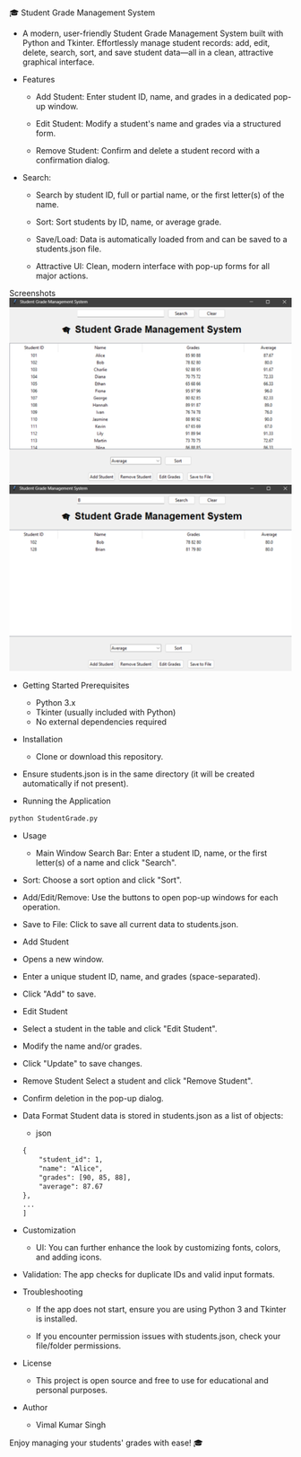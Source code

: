 🎓 Student Grade Management System
- A modern, user-friendly Student Grade Management System built with Python and Tkinter. Effortlessly manage student records: add, edit, delete, search, sort, and save student data—all in a clean, attractive graphical interface.
- Features
    - Add Student: Enter student ID, name, and grades in a dedicated pop-up window.

    - Edit Student: Modify a student's name and grades via a structured form.

    - Remove Student: Confirm and delete a student record with a confirmation dialog.

- Search:

    - Search by student ID, full or partial name, or the first letter(s) of the name.

    - Sort: Sort students by ID, name, or average grade.

    - Save/Load: Data is automatically loaded from and can be saved to a students.json file.

    - Attractive UI: Clean, modern interface with pop-up forms for all major actions.

Screenshots
![alt text](image.png)
![alt text](image-1.png)

- Getting Started
Prerequisites

    - Python 3.x
    - Tkinter (usually included with Python)
    - No external dependencies required

- Installation
    - Clone or download this repository.

- Ensure students.json is in the same directory (it will be created automatically if not present).

- Running the Application
```bash
python StudentGrade.py
```
- Usage
    - Main Window
Search Bar: Enter a student ID, name, or the first letter(s) of a name and click "Search".

- Sort: Choose a sort option and click "Sort".

- Add/Edit/Remove: Use the buttons to open pop-up windows for each operation.

- Save to File: Click to save all current data to students.json.

- Add Student
- Opens a new window.

- Enter a unique student ID, name, and grades (space-separated).

- Click "Add" to save.

- Edit Student
- Select a student in the table and click "Edit Student".

- Modify the name and/or grades.

- Click "Update" to save changes.

- Remove Student
Select a student and click "Remove Student".

- Confirm deletion in the pop-up dialog.

- Data Format
Student data is stored in students.json as a list of objects:

    - json
    ``` [
    {
        "student_id": 1,
        "name": "Alice",
        "grades": [90, 85, 88],
        "average": 87.67
    },
    ...
    ]
    ```
- Customization
    - UI: You can further enhance the look by customizing fonts, colors, and adding icons.

- Validation: The app checks for duplicate IDs and valid input formats.

- Troubleshooting
    - If the app does not start, ensure you are using Python 3 and Tkinter is installed.

    - If you encounter permission issues with students.json, check your file/folder permissions.

- License
    - This project is open source and free to use for educational and personal purposes.

- Author
    - Vimal Kumar Singh


Enjoy managing your students' grades with ease! 🎓